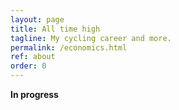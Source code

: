 ```yaml
---
layout: page
title: All time high
tagline: My cycling career and more.
permalink: /economics.html
ref: about
order: 0
---
```


**In progress** 